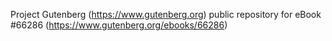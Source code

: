 Project Gutenberg (https://www.gutenberg.org) public repository for
eBook #66286 (https://www.gutenberg.org/ebooks/66286)
